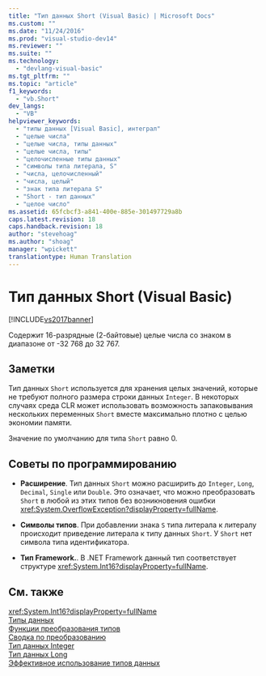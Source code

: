 ```yaml
---
title: "Тип данных Short (Visual Basic) | Microsoft Docs"
ms.custom: ""
ms.date: "11/24/2016"
ms.prod: "visual-studio-dev14"
ms.reviewer: ""
ms.suite: ""
ms.technology: 
  - "devlang-visual-basic"
ms.tgt_pltfrm: ""
ms.topic: "article"
f1_keywords: 
  - "vb.Short"
dev_langs: 
  - "VB"
helpviewer_keywords: 
  - "типы данных [Visual Basic], интеграл"
  - "целые числа"
  - "целые числа, типы данных"
  - "целые числа, типы"
  - "целочисленные типы данных"
  - "символы типа литерала, S"
  - "числа, целочисленный"
  - "числа, целый"
  - "знак типа литерала S"
  - "Short - тип данных"
  - "целое число"
ms.assetid: 65fcbcf3-a841-400e-885e-301497729a8b
caps.latest.revision: 18
caps.handback.revision: 18
author: "stevehoag"
ms.author: "shoag"
manager: "wpickett"
translationtype: Human Translation
---
```

# Тип данных Short (Visual Basic)
[!INCLUDE[vs2017banner](../../../csharp/includes/vs2017banner.md)]

Содержит 16\-разрядные \(2\-байтовые\) целые числа со знаком в диапазоне от \-32 768 до 32 767.  
  
## Заметки  
 Тип данных `Short` используется для хранения целых значений, которые не требуют полного размера строки данных `Integer`.  В некоторых случаях среда CLR может использовать возможность запаковывания нескольких переменных `Short` вместе максимально плотно с целью экономии памяти.  
  
 Значение по умолчанию для типа `Short` равно 0.  
  
## Советы по программированию  
  
-   **Расширение**. Тип данных `Short` можно расширить до `Integer`, `Long`, `Decimal`, `Single` или `Double`.  Это означает, что можно преобразовать `Short` в любой из этих типов без возникновения ошибки <xref:System.OverflowException?displayProperty=fullName>.  
  
-   **Символы типов**. При добавлении знака `S` типа литерала к литералу происходит приведение литерала к типу данных `Short`.  У `Short` нет символа типа идентификатора.  
  
-   **Тип Framework.**. В .NET Framework данный тип соответствует структуре <xref:System.Int16?displayProperty=fullName>.  
  
## См. также  
 <xref:System.Int16?displayProperty=fullName>   
 [Типы данных](../../../visual-basic/language-reference/data-types/data-type-summary.md)   
 [Функции преобразования типов](../../../visual-basic/language-reference/functions/type-conversion-functions.md)   
 [Сводка по преобразованию](../../../visual-basic/language-reference/keywords/conversion-summary.md)   
 [Тип данных Integer](../../../visual-basic/language-reference/data-types/integer-data-type.md)   
 [Тип данных Long](../../../visual-basic/language-reference/data-types/long-data-type.md)   
 [Эффективное использование типов данных](../../../visual-basic/programming-guide/language-features/data-types/efficient-use-of-data-types.md)